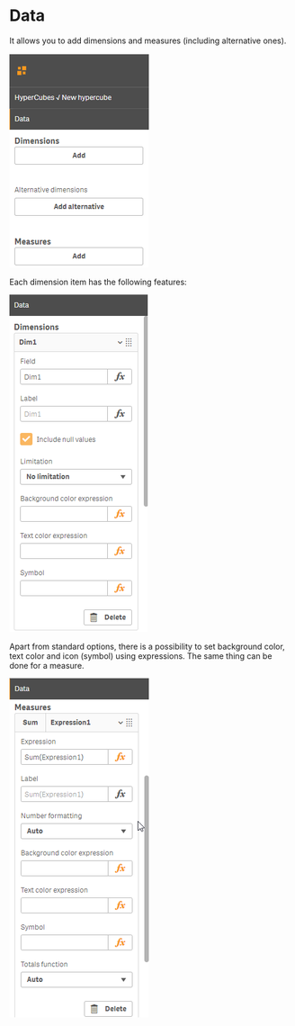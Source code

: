 # Data

It allows you to add dimensions and measures (including alternative ones).

![](<../.gitbook/assets/image (19).png>)

Each dimension item has the following features:

![Dimension properties](<../.gitbook/assets/image (20).png>)


Apart from standard options, there is a possibility to set background color, text color and icon (symbol) using expressions. The same thing can be done for a measure.

![Measure properties](<../.gitbook/assets/image (21).png>)

